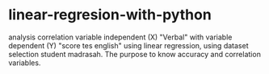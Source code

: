 # linear-regresion-with-python
analysis correlation variable independent (X) "Verbal" with variable dependent (Y) "score tes english" using linear regression, using dataset selection student madrasah. The purpose to know accuracy and correlation variables.
